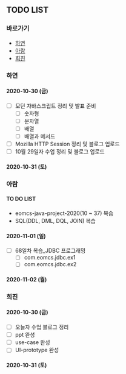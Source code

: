 ## TODO LIST

### 바로가기
- [하연]()
- [아람]()
- [희진]()


### 하연
#### 2020-10-30 (금)
- [ ] 모던 자바스크립트 정리 및 발표 준비
  - [ ] 숫자형
  - [ ] 문자열
  - [ ] 배열
  - [ ] 배열과 메서드
- [ ] Mozilla HTTP Session 정리 및 블로그 업로드
- [ ] 10월 29일자 수업 정리 및 블로그 업로드

#### 2020-10-31 (토)


### 아람
#### TO DO LIST
- eomcs-java-project-2020(10 ~ 37) 복습
- SQL(DDL, DML, DQL, JOIN) 복습
#### 2020-11-01 (일)
- [ ] 68일차 복습_JDBC 프로그래밍
  - [ ] com.eomcs.jdbc.ex1
  - [ ] com.eomcs.jdbc.ex2
  
#### 2020-11-02 (월)


### 희진
#### 2020-10-30 (금)
- [ ] 오늘자 수업 블로그 정리
- [ ] ppt 완성
- [ ] use-case 완성
- [ ] UI-prototype 완성

#### 2020-10-31 (토)
